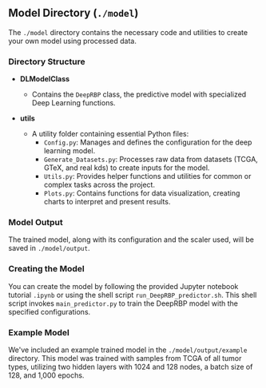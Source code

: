 ## Model Directory (`./model`)

The `./model` directory contains the necessary code and utilities to create your own model using processed data.

### Directory Structure

- **DLModelClass**
  - Contains the `DeepRBP` class, the predictive model with specialized Deep Learning functions.
  
- **utils**
  - A utility folder containing essential Python files:
    - `Config.py`: Manages and defines the configuration for the deep learning model.
    - `Generate_Datasets.py`: Processes raw data from datasets (TCGA, GTeX, and real kds) to create inputs for the model.
    - `Utils.py`: Provides helper functions and utilities for common or complex tasks across the project.
    - `Plots.py`: Contains functions for data visualization, creating charts to interpret and present results.

### Model Output

The trained model, along with its configuration and the scaler used, will be saved in `./model/output`.

### Creating the Model

You can create the model by following the provided Jupyter notebook tutorial `.ipynb` or using the shell script `run_DeepRBP_predictor.sh`. This shell script invokes `main_predictor.py` to train the DeepRBP model with the specified configurations.

### Example Model

We've included an example trained model in the `./model/output/example` directory. This model was trained with samples from TCGA of all tumor types, utilizing two hidden layers with 1024 and 128 nodes, a batch size of 128, and 1,000 epochs.






